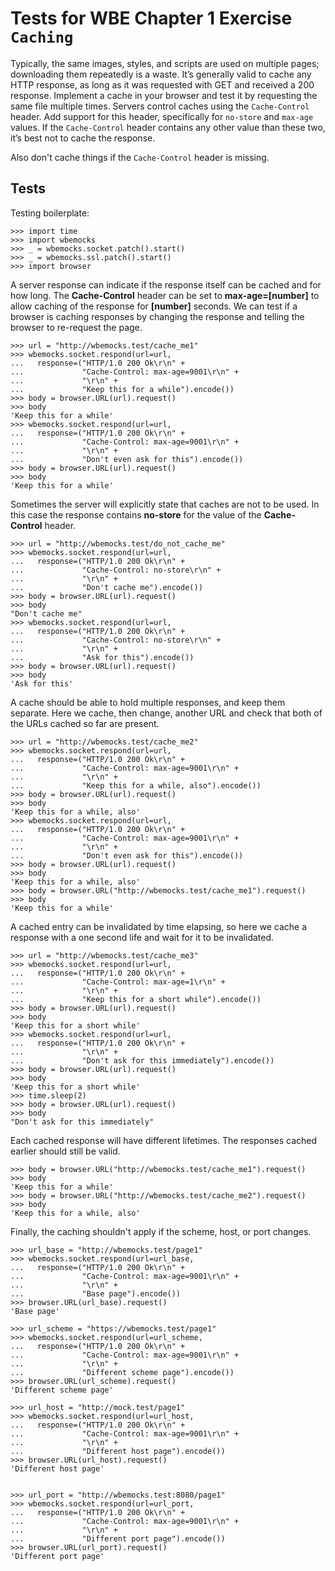 Tests for WBE Chapter 1 Exercise `Caching`
==========================================

Typically, the same images, styles, and scripts are used on multiple
pages; downloading them repeatedly is a waste. It’s generally valid to
cache any HTTP response, as long as it was requested with GET and
received a 200 response. Implement a cache in your browser and test it
by requesting the same file multiple times. Servers control caches
using the `Cache-Control` header. Add support for this header,
specifically for `no-store` and `max-age` values. If the
`Cache-Control` header contains any other value than these two, it’s
best not to cache the response.

Also don't cache things if the `Cache-Control` header is missing.

Tests
-----

Testing boilerplate:

    >>> import time
    >>> import wbemocks
    >>> _ = wbemocks.socket.patch().start()
    >>> _ = wbemocks.ssl.patch().start()
    >>> import browser

A server response can indicate if the response itself can be cached and for how 
  long.
The __Cache-Control__ header can be set to __max-age=[number]__ to allow caching of
  the response for __[number]__ seconds.
We can test if a browser is caching responses by changing the response and 
  telling the browser to re-request the page.

    >>> url = "http://wbemocks.test/cache_me1"
    >>> wbemocks.socket.respond(url=url, 
    ...   response=("HTTP/1.0 200 Ok\r\n" +
    ...             "Cache-Control: max-age=9001\r\n" +
    ...             "\r\n" +
    ...             "Keep this for a while").encode())
    >>> body = browser.URL(url).request()
    >>> body
    'Keep this for a while'
    >>> wbemocks.socket.respond(url=url, 
    ...   response=("HTTP/1.0 200 Ok\r\n" +
    ...             "Cache-Control: max-age=9001\r\n" +
    ...             "\r\n" +
    ...             "Don't even ask for this").encode())
    >>> body = browser.URL(url).request()
    >>> body
    'Keep this for a while'

Sometimes the server will explicitly state that caches are not to be used.
In this case the response contains __no-store__ for the value of the 
  __Cache-Control__ header.

    >>> url = "http://wbemocks.test/do_not_cache_me"
    >>> wbemocks.socket.respond(url=url, 
    ...   response=("HTTP/1.0 200 Ok\r\n" +
    ...             "Cache-Control: no-store\r\n" +
    ...             "\r\n" +
    ...             "Don't cache me").encode())
    >>> body = browser.URL(url).request()
    >>> body
    "Don't cache me"
    >>> wbemocks.socket.respond(url=url, 
    ...   response=("HTTP/1.0 200 Ok\r\n" +
    ...             "Cache-Control: no-store\r\n" +
    ...             "\r\n" +
    ...             "Ask for this").encode())
    >>> body = browser.URL(url).request()
    >>> body
    'Ask for this'
    
A cache should be able to hold multiple responses, and keep them separate.
Here we cache, then change, another URL and check that both of the URLs cached
  so far are present.

    >>> url = "http://wbemocks.test/cache_me2"
    >>> wbemocks.socket.respond(url=url, 
    ...   response=("HTTP/1.0 200 Ok\r\n" +
    ...             "Cache-Control: max-age=9001\r\n" + 
    ...             "\r\n" +
    ...             "Keep this for a while, also").encode())
    >>> body = browser.URL(url).request()
    >>> body
    'Keep this for a while, also'
    >>> wbemocks.socket.respond(url=url, 
    ...   response=("HTTP/1.0 200 Ok\r\n" +
    ...             "Cache-Control: max-age=9001\r\n" +
    ...             "\r\n" +
    ...             "Don't even ask for this").encode())
    >>> body = browser.URL(url).request()
    >>> body
    'Keep this for a while, also'
    >>> body = browser.URL("http://wbemocks.test/cache_me1").request()
    >>> body
    'Keep this for a while'
    
A cached entry can be invalidated by time elapsing, so here we cache a response
with a one second life and wait for it to be invalidated.

    >>> url = "http://wbemocks.test/cache_me3"
    >>> wbemocks.socket.respond(url=url, 
    ...   response=("HTTP/1.0 200 Ok\r\n" +
    ...             "Cache-Control: max-age=1\r\n" + 
    ...             "\r\n" +
    ...             "Keep this for a short while").encode())
    >>> body = browser.URL(url).request()
    >>> body
    'Keep this for a short while'
    >>> wbemocks.socket.respond(url=url, 
    ...   response=("HTTP/1.0 200 Ok\r\n" +
    ...             "\r\n" +
    ...             "Don't ask for this immediately").encode())
    >>> body = browser.URL(url).request()
    >>> body
    'Keep this for a short while'
    >>> time.sleep(2)
    >>> body = browser.URL(url).request()
    >>> body
    "Don't ask for this immediately"

Each cached response will have different lifetimes.
The responses cached earlier should still be valid.

    >>> body = browser.URL("http://wbemocks.test/cache_me1").request()
    >>> body
    'Keep this for a while'
    >>> body = browser.URL("http://wbemocks.test/cache_me2").request()
    >>> body
    'Keep this for a while, also'
    
Finally, the caching shouldn't apply if the scheme, host, or port changes.
 
    >>> url_base = "http://wbemocks.test/page1"
    >>> wbemocks.socket.respond(url=url_base,
    ...   response=("HTTP/1.0 200 Ok\r\n" +
    ...             "Cache-Control: max-age=9001\r\n" +
    ...             "\r\n" +
    ...             "Base page").encode())
    >>> browser.URL(url_base).request()
    'Base page'

    >>> url_scheme = "https://wbemocks.test/page1"
    >>> wbemocks.socket.respond(url=url_scheme, 
    ...   response=("HTTP/1.0 200 Ok\r\n" +
    ...             "Cache-Control: max-age=9001\r\n" +
    ...             "\r\n" +
    ...             "Different scheme page").encode())
    >>> browser.URL(url_scheme).request()
    'Different scheme page'

    >>> url_host = "http://mock.test/page1"
    >>> wbemocks.socket.respond(url=url_host, 
    ...   response=("HTTP/1.0 200 Ok\r\n" +
    ...             "Cache-Control: max-age=9001\r\n" +
    ...             "\r\n" +
    ...             "Different host page").encode())
    >>> browser.URL(url_host).request()
    'Different host page'
    
    
    >>> url_port = "http://wbemocks.test:8080/page1"
    >>> wbemocks.socket.respond(url=url_port, 
    ...   response=("HTTP/1.0 200 Ok\r\n" +
    ...             "Cache-Control: max-age=9001\r\n" +
    ...             "\r\n" +
    ...             "Different port page").encode())
    >>> browser.URL(url_port).request()
    'Different port page'
